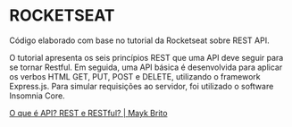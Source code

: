 # ROCKETSEAT

Código elaborado com base no tutorial da Rocketseat sobre REST API.

O tutorial apresenta os seis princípios REST que uma API deve seguir para se tornar Restful. Em seguida, uma API básica é desenvolvida para aplicar os verbos HTML GET, PUT, POST e DELETE, utilizando o framework Express.js. Para simular requisições ao servidor, foi utilizado o software Insomnia Core.

[O que é API? REST e RESTful? | Mayk Brito](https://www.youtube.com/watch?v=ghTrp1x_1As)